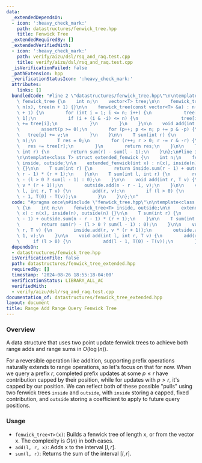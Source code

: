 ```yaml
---
data:
  _extendedDependsOn:
  - icon: ':heavy_check_mark:'
    path: datastructures/fenwick_tree.hpp
    title: Fenwick Tree
  _extendedRequiredBy: []
  _extendedVerifiedWith:
  - icon: ':heavy_check_mark:'
    path: verify/aizu/dsl/rsq_and_raq.test.cpp
    title: verify/aizu/dsl/rsq_and_raq.test.cpp
  _isVerificationFailed: false
  _pathExtension: hpp
  _verificationStatusIcon: ':heavy_check_mark:'
  attributes:
    links: []
  bundledCode: "#line 2 \"datastructures/fenwick_tree.hpp\"\n\ntemplate<class T> struct\
    \ fenwick_tree {\n    int n;\n    vector<T> tree;\n\n    fenwick_tree(int x) :\
    \ n(x), tree(n + 1) {}\n\n    fenwick_tree(const vector<T> &a) : n(sz(a)), tree(n\
    \ + 1) {\n        for (int i = 1; i <= n; i++) {\n            tree[i] += a[i -\
    \ 1];\n            if (i + (i & -i) <= n) {\n                tree[i + (i & -i)]\
    \ += tree[i];\n            }\n        }\n    }\n\n    void add(int p, T v) {\n\
    \        assert(p >= 0);\n        for (p++; p <= n; p += p & -p) {\n         \
    \   tree[p] += v;\n        }\n    }\n\n    T sum(int r) {\n        assert(r <\
    \ n);\n        T res = 0;\n        for (r++; r > 0; r -= r & -r) {\n         \
    \   res += tree[r];\n        }\n        return res;\n    }\n\n    T sum(int l,\
    \ int r) {\n        return sum(r) - sum(l - 1);\n    }\n};\n#line 3 \"datastructures/fenwick_tree_extended.hpp\"\
    \n\ntemplate<class T> struct extended_fenwick {\n    int n;\n    fenwick_tree<T>\
    \ inside, outside;\n\n    extended_fenwick(int x) : n(x), inside(n), outside(n)\
    \ {}\n\n    T sum(int r) {\n        return inside.sum(r - 1) + outside.sum(n -\
    \ r - 1) * (r + 1);\n    }\n\n    T sum(int l, int r) {\n        return sum(r)\
    \ - (l > 0 ? sum(l - 1) : 0);\n    }\n\n    void add(int r, T v) {\n        inside.add(r,\
    \ v * (r + 1));\n        outside.add(n - r - 1, v);\n    }\n\n    void add(int\
    \ l, int r, T v) {\n        add(r, v);\n        if (l > 0) {\n            add(l\
    \ - 1, T(0) - T(v));\n        }\n    }\n};\n"
  code: "#pragma once\n#include \"fenwick_tree.hpp\"\n\ntemplate<class T> struct extended_fenwick\
    \ {\n    int n;\n    fenwick_tree<T> inside, outside;\n\n    extended_fenwick(int\
    \ x) : n(x), inside(n), outside(n) {}\n\n    T sum(int r) {\n        return inside.sum(r\
    \ - 1) + outside.sum(n - r - 1) * (r + 1);\n    }\n\n    T sum(int l, int r) {\n\
    \        return sum(r) - (l > 0 ? sum(l - 1) : 0);\n    }\n\n    void add(int\
    \ r, T v) {\n        inside.add(r, v * (r + 1));\n        outside.add(n - r -\
    \ 1, v);\n    }\n\n    void add(int l, int r, T v) {\n        add(r, v);\n   \
    \     if (l > 0) {\n            add(l - 1, T(0) - T(v));\n        }\n    }\n};\n"
  dependsOn:
  - datastructures/fenwick_tree.hpp
  isVerificationFile: false
  path: datastructures/fenwick_tree_extended.hpp
  requiredBy: []
  timestamp: '2024-08-26 18:55:18-04:00'
  verificationStatus: LIBRARY_ALL_AC
  verifiedWith:
  - verify/aizu/dsl/rsq_and_raq.test.cpp
documentation_of: datastructures/fenwick_tree_extended.hpp
layout: document
title: Range Add Range Query Fenwick Tree
---
```


### Overview

A data structure that uses two point update fenwick trees to achieve both range adds and range sums in $O(\log(n))$.

For a reversible operation like addition, supporting prefix operations naturally extends to range operations, so let's focus on that for now. When we query a prefix $r$, completed prefix updates at some $p \leq r$ have contribution capped by their position, while for updates with $p \gt r$, it's capped by our position. We can reflect both of these possible "pulls" using two fenwick trees `inside` and `outside`, with `inside` storing a capped, fixed contribution, and `outside` storing a coefficient to apply to future query positions.

### Usage

* `fenwick_tree<T>(x)`: Builds a fenwick tree of length x, or from the vector x. The complexity is $O(n)$ in both cases.
* `add(l, r, x)`: Adds x to the interval $[l, r]$.
* `sum(l, r)`: Returns the sum of the interval $[l, r]$.